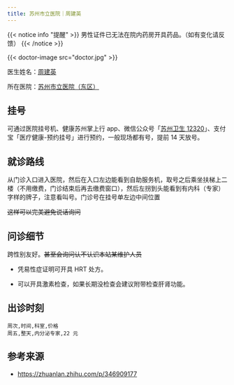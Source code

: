```yaml
---
title: 苏州市立医院｜周建英
---
```


{{< notice info "提醒" >}}
男性证件已无法在院内药房开具药品。（如有变化请反馈）
{{< /notice >}}

{{< doctor-image src="doctor.jpg" >}}

医生姓名：[周建英](https://www.haodf.com/doctor/6964360738.html)

所在医院：[苏州市立医院（东区）](https://www.amap.com/place/B020003GXC)

## 挂号

可通过医院挂号机、健康苏州掌上行 app、微信公众号「[苏州卫生 12320](weixin://Health_SZ)」、支付宝「医疗健康-预约挂号」进行预约，一般现场都有号，提前 14 天放号。

## 就诊路线

从门诊入口进入医院，然后在入口左边能看到自助服务机，取号之后乘坐扶梯上二楼（不用缴费，门诊结束后再去缴费窗口），然后左拐到头能看到有内科（专家）字样的牌子，注意看叫号。门诊号在挂号单左边中间位置

~~这样可以完美避免说话询问~~

## 问诊细节

跨性别友好。~~甚至会询问认不认识本站某维护人员~~

- 凭易性症证明可开具 HRT 处方。

- 可以开具激素检查，如果长期没检查会建议附带检查肝肾功能。

## 出诊时刻

```csv
周次,时间,科室,价格
周五,整天,内分泌专家,22 元
```

## 参考来源

- <https://zhuanlan.zhihu.com/p/346909177>
